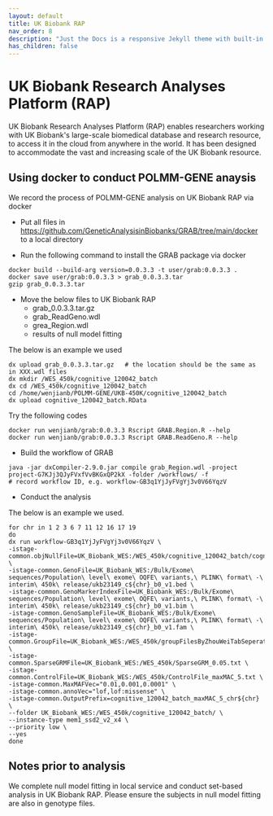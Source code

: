 ```yaml
---
layout: default
title: UK Biobank RAP
nav_order: 8
description: "Just the Docs is a responsive Jekyll theme with built-in search that is easily customizable and hosted on GitHub Pages."
has_children: false
---
```


# UK Biobank Research Analyses Platform (RAP)

UK Biobank Research Analyses Platform (RAP) enables researchers working with UK Biobank's large-scale biomedical database and research resource, to access it in the cloud from anywhere in the world. It has been designed to accommodate the vast and increasing scale of the UK Biobank resource.

## Using docker to conduct POLMM-GENE anaysis

We record the process of POLMM-GENE analysis on UK Biobank RAP via docker

- Put all files in https://github.com/GeneticAnalysisinBiobanks/GRAB/tree/main/docker to a local directory

- Run the following command to install the GRAB package via docker

```
docker build --build-arg version=0.0.3.3 -t user/grab:0.0.3.3 .
docker save user/grab:0.0.3.3 > grab_0.0.3.3.tar
gzip grab_0.0.3.3.tar
```

- Move the below files to UK Biobank RAP
  - grab_0.0.3.3.tar.gz
  - grab_ReadGeno.wdl
  - grea_Region.wdl
  - results of null model fitting

The below is an example we used

```
dx upload grab_0.0.3.3.tar.gz   # the location should be the same as in XXX.wdl files
dx mkdir /WES_450k/cognitive_120042_batch
dx cd /WES_450k/cognitive_120042_batch
cd /home/wenjianb/POLMM-GENE/UKB-450K/cognitive_120042_batch
dx upload cognitive_120042_batch.RData
```

Try the following codes

```
docker run wenjianb/grab:0.0.3.3 Rscript GRAB.Region.R --help
docker run wenjianb/grab:0.0.3.3 Rscript GRAB.ReadGeno.R --help
```

- Build the workflow of GRAB

```
java -jar dxCompiler-2.9.0.jar compile grab_Region.wdl -project project-G7KJj3QJyFVxfVvBKGxQP2kX -folder /workflows/ -f
# record workflow ID, e.g. workflow-GB3q1YjJyFVgYj3v0V66YqzV
```

- Conduct the analysis

The below is an example we used.

```
for chr in 1 2 3 6 7 11 12 16 17 19
do
dx run workflow-GB3q1YjJyFVgYj3v0V66YqzV \
-istage-common.objNullFile=UK_Biobank_WES:/WES_450k/cognitive_120042_batch/cognitive_120042_batch.RData \
-istage-common.GenoFile=UK_Biobank_WES:/Bulk/Exome\ sequences/Population\ level\ exome\ OQFE\ variants,\ PLINK\ format\ -\ interim\ 450k\ release/ukb23149_c${chr}_b0_v1.bed \
-istage-common.GenoMarkerIndexFile=UK_Biobank_WES:/Bulk/Exome\ sequences/Population\ level\ exome\ OQFE\ variants,\ PLINK\ format\ -\ interim\ 450k\ release/ukb23149_c${chr}_b0_v1.bim \
-istage-common.GenoSampleFile=UK_Biobank_WES:/Bulk/Exome\ sequences/Population\ level\ exome\ OQFE\ variants,\ PLINK\ format\ -\ interim\ 450k\ release/ukb23149_c${chr}_b0_v1.fam \
-istage-common.GroupFile=UK_Biobank_WES:/WES_450k/groupFilesByZhouWeiTabSeperatedCombineByChr/UKBexomeOQFE_chr${chr}.ukb23149.groupFile.txt \
-istage-common.SparseGRMFile=UK_Biobank_WES:/WES_450k/SparseGRM_0.05.txt \
-istage-common.ControlFile=UK_Biobank_WES:/WES_450k/ControlFile_maxMAC_5.txt \
-istage-common.MaxMAFVec="0.01,0.001,0.0001" \
-istage-common.annoVec="lof,lof:missense" \
-istage-common.OutputPrefix=cognitive_120042_batch_maxMAC_5_chr${chr} \
--folder UK_Biobank_WES:/WES_450k/cognitive_120042_batch/ \
--instance-type mem1_ssd2_v2_x4 \
--priority low \
--yes
done
```

## Notes prior to analysis

We complete null model fitting in local service and conduct set-based analysis in UK Biobank RAP. Please ensure the subjects in null model fitting are also in genotype files.